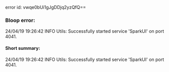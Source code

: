 error id: vwqe0bUi1gJgDDjq2yzQfQ==
### Bloop error:

24/04/19 19:26:42 INFO Utils: Successfully started service 'SparkUI' on port 4041.
#### Short summary: 

24/04/19 19:26:42 INFO Utils: Successfully started service 'SparkUI' on port 4041.